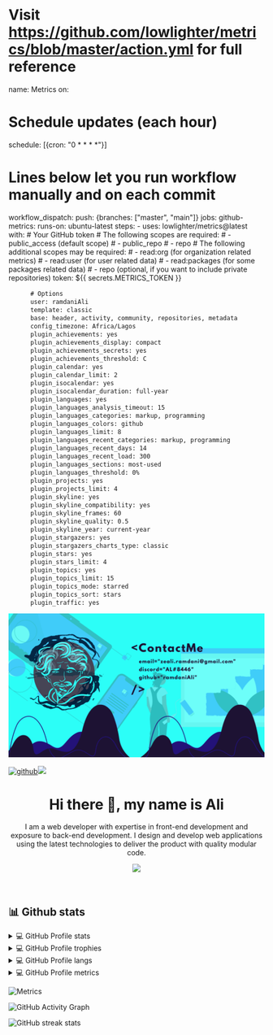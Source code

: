 # Visit https://github.com/lowlighter/metrics/blob/master/action.yml for full reference
name: Metrics
on:
  # Schedule updates (each hour)
  schedule: [{cron: "0 * * * *"}]
  # Lines below let you run workflow manually and on each commit
  workflow_dispatch:
  push: {branches: ["master", "main"]}
jobs:
  github-metrics:
    runs-on: ubuntu-latest
    steps:
      - uses: lowlighter/metrics@latest
        with:
          # Your GitHub token
          # The following scopes are required:
          #  - public_access (default scope)
          #  - public_repo
          #  - repo
          # The following additional scopes may be required:
          #  - read:org      (for organization related metrics)
          #  - read:user     (for user related data)
          #  - read:packages (for some packages related data)
          #  - repo          (optional, if you want to include private repositories)
          token: ${{ secrets.METRICS_TOKEN }}

          # Options
          user: ramdaniAli
          template: classic
          base: header, activity, community, repositories, metadata
          config_timezone: Africa/Lagos
          plugin_achievements: yes
          plugin_achievements_display: compact
          plugin_achievements_secrets: yes
          plugin_achievements_threshold: C
          plugin_calendar: yes
          plugin_calendar_limit: 2
          plugin_isocalendar: yes
          plugin_isocalendar_duration: full-year
          plugin_languages: yes
          plugin_languages_analysis_timeout: 15
          plugin_languages_categories: markup, programming
          plugin_languages_colors: github
          plugin_languages_limit: 8
          plugin_languages_recent_categories: markup, programming
          plugin_languages_recent_days: 14
          plugin_languages_recent_load: 300
          plugin_languages_sections: most-used
          plugin_languages_threshold: 0%
          plugin_projects: yes
          plugin_projects_limit: 4
          plugin_skyline: yes
          plugin_skyline_compatibility: yes
          plugin_skyline_frames: 60
          plugin_skyline_quality: 0.5
          plugin_skyline_year: current-year
          plugin_stargazers: yes
          plugin_stargazers_charts_type: classic
          plugin_stars: yes
          plugin_stars_limit: 4
          plugin_topics: yes
          plugin_topics_limit: 15
          plugin_topics_mode: starred
          plugin_topics_sort: stars
          plugin_traffic: yes




![](https://github.com/ramdaniAli/ramdaniAli/blob/main/ContactMe%20email%3Dzeali.ramdani%40gmail.com%20discord%3DAL%238446%20github%3DramdaniAli%20.png)

[![github](https://img.shields.io/badge/ramdaniAli-12100E.svg?style=for-the-badge&logo=github&logoColor=white)](https://github.com/ramdaniAli/)![](https://komarev.com/ghpvc/?username=ramdaniAli&label=PROFILE+VIEWS&style=for-the-badge&color=brightgreen)

<div>
 
 <h1 align="center" >Hi there 👋, my name is Ali</h1> 

  <p align="center" >
  I am a web developer with expertise in front-end development and exposure to back-end development. I design and develop web applications using the latest technologies to deliver the product with quality modular code.
  </p>

 <p align="center">
  <a href="https://skillicons.dev">
     <img src="https://skillicons.dev/icons?i=react,redux,js,jest,nextjs,gatsby,webpack,materialui,bootstrap,html,css,sass,git,docker,netlify,nginx,nodejs,express,firebase,mysql,py,unreal,arduino,figma,vscode" />
   </a>
 </p>
 
</div>

&nbsp;
&nbsp;
## 📊 Github stats


<details> 
 
 <summary>💻 GitHub Profile stats</summary>
 
![GitHub stats](https://github-readme-stats.vercel.app/api?username=ramdaniAli&show_icons=true&count_private=true&theme=aura)  
 
</details> 


<details> 
 
 <summary>💻 GitHub Profile trophies</summary>
 
![trophy](https://github-profile-trophy.vercel.app/?username=ramdaniAli&theme=onestar)
</details> 


<details> 
 
 <summary>💻 GitHub Profile langs</summary>
 
 ![Top Langs](https://github-readme-stats.vercel.app/api/top-langs/?username=ramdaniAli&langs_count=50&theme=aura)
 
</details> 


<details> 
 
 <summary>💻 GitHub Profile metrics</summary>
 
![GitHub metrics](https://metrics.lecoq.io/ramdaniAli)  
 
</details> 


![Metrics](https://metrics.lecoq.io/ramdaniAli?template=classic&isocalendar=1&languages=1&topics=1&stars=1&stargazers=1&projects=1&achievements=1&traffic=1&calendar=1&skyline=1&base.indepth=false&isocalendar.duration=full-year&languages.limit=8&languages.threshold=0%25&languages.other=false&languages.colors=github&languages.sections=most-used&languages.indepth=false&languages.analysis.timeout=15&languages.categories=markup%2C%20programming&languages.recent.categories=markup%2C%20programming&languages.recent.load=300&languages.recent.days=14&topics.mode=starred&topics.sort=stars&topics.limit=15&stars.limit=4&stargazers.charts.type=classic&projects.limit=4&projects.descriptions=false&achievements.threshold=C&achievements.secrets=true&achievements.display=compact&achievements.limit=0&calendar.limit=2&skyline.year=current-year&skyline.frames=60&skyline.quality=0.5&skyline.compatibility=true&config.timezone=Africa%2FLagos)


![GitHub Activity Graph](https://activity-graph.herokuapp.com/graph?username=ramdaniAli)  



![GitHub streak stats](https://github-readme-streak-stats.herokuapp.com/?user=ramdaniAli)  

 
